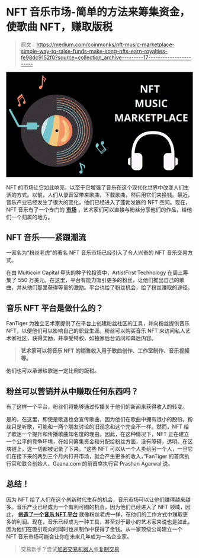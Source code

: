 # NFT 音乐市场-简单的方法来筹集资金，使歌曲 NFT，赚取版税

> 原文：<https://medium.com/coinmonks/nft-music-marketplace-simple-way-to-raise-funds-make-song-nfts-earn-royalties-fe98dc9152f0?source=collection_archive---------17----------------------->

![](img/6df5673dabeab56123a0550e93e4c3b9.png)

NFT 的市场让它如此响亮，以至于它增强了音乐在这个现代化世界中改变人们生活的方式。以前，人们从录音室带来歌曲，下载歌曲，然后用它们来换钱。最近，音乐产业已经发生了很大的变化，他们已经进入了蓬勃发展的 NFT 空间。现在，NFT 音乐有了一个专门的 [**市场**](https://bit.ly/3AK0lQb) ，艺术家们可以直接与粉丝分享他们的作品，给他们一个归属的地方。

## **NFT 音乐——紧跟潮流**

一家名为“粉丝老虎”的著名 NFT 音乐市场已经引入了令人兴奋的 NFT 音乐交易方式。

在由 Multicoin Capital 牵头的种子轮投资中，ArtistFirst Technology 在周三筹集了 550 万美元。在这里，平台有能力吸引更多的粉丝，让他们推出自己的歌曲，并从他们那里获得等量的激励。平台也给了粉丝机会，给了粉丝赚取的途径。

## **音乐 NFT 平台是做什么的？**

FanTiger 为独立艺术家提供了在平台上创建粉丝社区的工具，并向粉丝提供音乐 NFT，以便他们可以影响自己的职业生涯。粉丝可以购买音乐 NFT 来访问私人艺术家社区，获得奖励，并享受特权，如独家后台访问和幕后内容。

> **艺术家可以将音乐 NFT 的销售收入用于歌曲创作、工作室制作、音乐视频等。**

他们也可以承诺给歌迷一定比例的版税。

## 粉丝可以营销并从中赚取任何东西吗？

有了这样一个平台，粉丝们将能够通过传播关于他们的新闻来获得收入的转变。

是的，在这里，即使是歌迷也会宣传歌曲，因为他们在歌曲中拥有很小的股份。粉丝只是听歌，可能和一两个朋友讨论的旧观念和这个完全不一样。然而，NFT 给了歌迷一个提升和传播歌曲知名度的理由。因此，在这种情况下，NFT 正在建立一个公平的竞争环境，在如何筹集资金和分配给粉丝方面，没有障碍，透明。在区块链上，这一切都被记录了下来。“这些 NFT 可以从一个人卖给另一个人，一旦它们在接下来的两到三个月内打开市场，就会产生更多的收入，”FanTiger 的首席执行官和联合创始人、Gaana.com 的前首席执行官 Prashan Agarwal 说。

## **总结！**

因为 NFT 给了人们在这个创新时代生存的机会，音乐市场可以让他们赚得越来越多。音乐产业已经成为一个有利可图的机会，因为他们已经进入了 NFT 领域，因此， [**创造了一个音乐 NFT 平台**](https://bit.ly/3AK0lQb) 就像粉丝老虎一样，在他们的工作方式中赚取更多的利润。现在，音乐已经成为一种工具，甚至对于最小的艺术家来说也是如此，因为他们在吸引观众的同时也从制作中获得了金钱。从一家顶级公司建立一个 NFT 音乐市场可能会让你在未来几年成为一名企业家。

> 交易新手？尝试[加密交易机器人](/coinmonks/crypto-trading-bot-c2ffce8acb2a)或[复制交易](/coinmonks/top-10-crypto-copy-trading-platforms-for-beginners-d0c37c7d698c)